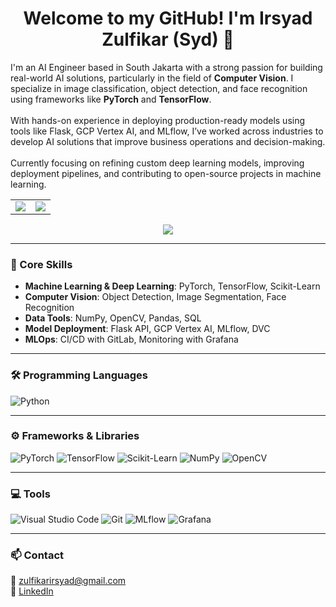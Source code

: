 <div align="center">
  <h1>Welcome to my GitHub! I'm Irsyad Zulfikar (Syd) 👋</h1>

  <p align="left">
    I'm an AI Engineer based in South Jakarta with a strong passion for building real-world AI solutions, particularly in the field of <strong>Computer Vision</strong>. I specialize in image classification, object detection, and face recognition using frameworks like <strong>PyTorch</strong> and <strong>TensorFlow</strong>.
    <br><br>
    With hands-on experience in deploying production-ready models using tools like Flask, GCP Vertex AI, and MLflow, I’ve worked across industries to develop AI solutions that improve business operations and decision-making.
    <br><br>
    Currently focusing on refining custom deep learning models, improving deployment pipelines, and contributing to open-source projects in machine learning.
  </p>

  <table>
    <tr>
      <td><img src="https://github-readme-stats.vercel.app/api?username=saidis&show_icons=true&theme=prussian" /></td>
      <td><img src="https://github-readme-stats.vercel.app/api/top-langs/?username=saidis&layout=compact&theme=prussian" /></td>
    </tr>
  </table>

  <img src="https://streak-stats.demolab.com/?user=saidis&theme=prussian" />
</div>

---

### 🧠 Core Skills

- **Machine Learning & Deep Learning**: PyTorch, TensorFlow, Scikit-Learn
- **Computer Vision**: Object Detection, Image Segmentation, Face Recognition
- **Data Tools**: NumPy, OpenCV, Pandas, SQL
- **Model Deployment**: Flask API, GCP Vertex AI, MLflow, DVC
- **MLOps**: CI/CD with GitLab, Monitoring with Grafana

---

### 🛠️ Programming Languages

![Python](https://img.shields.io/badge/-Python-black?style=flat-square&logo=Python)

---

### ⚙️ Frameworks & Libraries

![PyTorch](https://img.shields.io/badge/-PyTorch-black?style=flat-square&logo=PyTorch)
![TensorFlow](https://img.shields.io/badge/-TensorFlow-black?style=flat-square&logo=TensorFlow)
![Scikit-Learn](https://img.shields.io/badge/-Scikit--Learn-black?style=flat-square&logo=scikit-learn)
![NumPy](https://img.shields.io/badge/-NumPy-black?style=flat-square&logo=numpy)
![OpenCV](https://img.shields.io/badge/-OpenCV-black?style=flat-square&logo=opencv)

---

### 💻 Tools

![Visual Studio Code](https://img.shields.io/badge/-Visual%20Studio%20Code-black?style=flat-square&logo=visual-studio-code)
![Git](https://img.shields.io/badge/-Git-black?style=flat-square&logo=git)
![MLflow](https://img.shields.io/badge/-MLflow-black?style=flat-square&logo=mlflow)
![Grafana](https://img.shields.io/badge/-Grafana-black?style=flat-square&logo=grafana)

---

### 📫 Contact

📧 zulfikarirsyad@gmail.com  
🔗 [LinkedIn](https://www.linkedin.com/in/irsyadzulfikar/)

